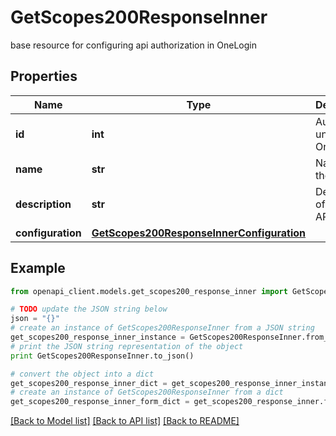 # GetScopes200ResponseInner

base resource for configuring api authorization in OneLogin

## Properties
Name | Type | Description | Notes
------------ | ------------- | ------------- | -------------
**id** | **int** | Auth server unique ID in Onelogin | [optional] 
**name** | **str** | Name of the API. | 
**description** | **str** | Description of what the API does. | 
**configuration** | [**GetScopes200ResponseInnerConfiguration**](GetScopes200ResponseInnerConfiguration.md) |  | 

## Example

```python
from openapi_client.models.get_scopes200_response_inner import GetScopes200ResponseInner

# TODO update the JSON string below
json = "{}"
# create an instance of GetScopes200ResponseInner from a JSON string
get_scopes200_response_inner_instance = GetScopes200ResponseInner.from_json(json)
# print the JSON string representation of the object
print GetScopes200ResponseInner.to_json()

# convert the object into a dict
get_scopes200_response_inner_dict = get_scopes200_response_inner_instance.to_dict()
# create an instance of GetScopes200ResponseInner from a dict
get_scopes200_response_inner_form_dict = get_scopes200_response_inner.from_dict(get_scopes200_response_inner_dict)
```
[[Back to Model list]](../README.md#documentation-for-models) [[Back to API list]](../README.md#documentation-for-api-endpoints) [[Back to README]](../README.md)


